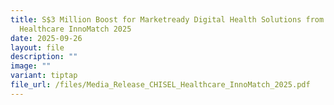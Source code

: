 ```yaml
---
title: S$3 Million Boost for Marketready Digital Health Solutions from CHISEL
  Healthcare InnoMatch 2025
date: 2025-09-26
layout: file
description: ""
image: ""
variant: tiptap
file_url: /files/Media_Release_CHISEL_Healthcare_InnoMatch_2025.pdf
---
```

